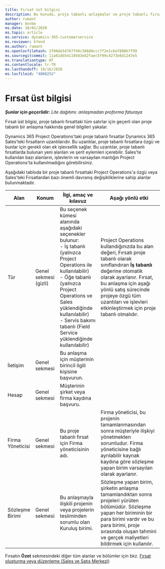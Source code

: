 ```yaml
---
title: Fırsat üst bilgisi
description: Bu konuda, proje tabanlı anlaşmalar ve proje tabanlı fırsat satırlarıyla ilgili genel bilgiler hakkında bilgiler sağlanmaktadır.
author: rumant
manager: Annbe
ms.date: 10/01/2020
ms.topic: article
ms.service: dynamics-365-customerservice
ms.reviewer: kfend
ms.author: rumant
ms.openlocfilehash: 2f08de54767f49c308d0ccc7f2e1c6ef880b7f99
ms.sourcegitcommit: 11a61db54119503e82faec5f99c4273e8d1247e5
ms.translationtype: HT
ms.contentlocale: tr-TR
ms.lasthandoff: 10/16/2020
ms.locfileid: "4086252"
---
```

# <a name="opportunity-header"></a>Fırsat üst bilgisi

_**Şunlar için geçerlidir:** Lite dağıtımı: anlaşmadan proforma faturaya_

Fırsat üst bilgisi, proje tabanlı fırsattaki tüm satırlar için geçerli olan proje tabanlı bir anlaşma hakkında genel bilgileri yakalar.

Dynamics 365 Project Operations'taki proje tabanlı fırsatlar Dynamics 365 Sales'teki fırsatların uzantılarıdır. Bu uzantılar, proje tabanlı fırsatlara özgü ve bunlar için gerekli olan ek işlevsellik sağlar. Bu uzantılar, proje tabanlı fırsatlarda bulunan yeni alanları ve şerit eylemleri içerebilir. Sales'te kullanılan bazı alanların, işlevlerin ve varsayılan mantığın Project Operations'ta kullanılmadığını görebilirsiniz.

Aşağıdaki tabloda bir proje tabanlı fırsattaki Project Operations'a özgü veya Sales'teki Fırsatlardan bazı önemli davranış değişikliklerine sahip alanlar bulunmaktadır.

| **Alan** | **Konum** | **İlgi, amaç ve kılavuz** | **Aşağı yönlü etki** |
| --- | --- | --- | --- |
| Tür | Genel sekmesi (gizli) | Bu seçenek kümesi alanında aşağıdaki seçenekler bulunur:</br>- İş tabanlı (yalnızca Project Operations ile kullanılabilir)</br>- Öğe tabanlı (yalnızca Project Operations ve Sales yüklendiğinde kullanılabilir)</br>- Servis bakımı tabanlı (Field Service yüklendiğinde kullanılabilir) | Project Operations kullandığınızda bu alan değeri, Fırsatı proje tabanlı olarak sınıflandıran **İş tabanlı** değerine otomatik olarak ayarlanır. Fırsat, bu anlaşma için aşağı yönlü satış sürecinde projeye özgü tüm uzantıları ve işlevleri etkinleştirmek için proje tabanlı olmalıdır. |
| İletişim | Genel sekmesi | Bu anlaşma için müşterinin birincil ilgili kişisine başvurun. | |
| Hesap | Genel sekmesi | Müşterinin şirket veya firma kaydına başvuru. | |
| Firma Yöneticisi | Genel sekmesi | Bu proje tabanlı fırsat için Firma yöneticisinin adı. | Firma yöneticisi, bu projenin tamamlanmasından sonra müşteriyle ilişkiyi yönetmekten sorumludur. Firma yöneticisine bağlı ayrılabilir kaynak kaydına göre sözleşme yapan birim varsayılan olarak ayarlanır. |
| Sözleşme Birimi | Genel sekmesi | Bu anlaşmayla ilişkili projenin veya projelerin tesliminden sorumlu olan Kuruluş birimi. | Sözleşme yapan birim, şirketin anlaşma tamamlandıktan sonra projeleri yürüten bölümüdür. Sözleşme yapan her biriminin bir para birimi vardır ve bu para birimi, proje sırasında oluşan tahmini ve gerçek maliyetleri bildirmek için kullanılır. |

Fırsatın **Özet** sekmesindeki diğer tüm alanlar ve bölümler için bkz. [Fırsat oluşturma veya düzenleme (Sales ve Satış Merkezi)](https://docs.microsoft.com/dynamics365/sales-enterprise/create-edit-opportunity-sales)
